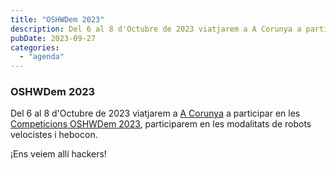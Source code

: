 ```yaml
---
title: "OSHWDem 2023"
description: Del 6 al 8 d'Octubre de 2023 viatjarem a A Corunya a participar en les Competicions OSHWDem 2023, participarem en les modalitats de robots velocistes i hebocon.
pubDate: 2023-09-27
categories: 
  - "agenda"
---
```


### OSHWDem 2023

Del 6 al 8 d'Octubre de 2023 viatjarem a [A Corunya](https://www.google.es/maps/place/Museo+Domus/@43.3777613,-8.4074032,18z/data=!4m6!3m5!1s0xd2e7c7043c99b31:0x5c3b6eb8306f7019!8m2!3d43.3777801!4d-8.406646!16s%2Fg%2F121g0xlc?entry=ttu&g_ep=EgoyMDI1MDMzMC4wIKXMDSoASAFQAw%3D%3D) a participar en les [Competicions OSHWDem 2023](https://www.oshwdem.org/), participarem en les modalitats de robots velocistes i hebocon.

¡Ens veiem allí hackers!
